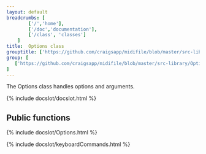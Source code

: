 ```yaml
---
layout: default
breadcrumbs: [
		['/','home'], 
		['/doc','documentation'], 
		['/class', 'classes']
	]
title:  Options class
grouptitle: ['https://github.com/craigsapp/midifile/blob/master/src-library', 'Source Code']
group: [ 
   ['https://github.com/craigsapp/midifile/blob/master/src-library/Options.cpp', 'Options.cpp'],
]
---
```


The Options class handles options and arguments.


{% include docslot/docslot.html %}

Public functions
----------------

{% include docslot/Options.html %}


{% include docslot/keyboardCommands.html %}
